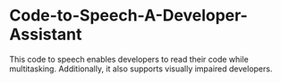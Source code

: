 # Code-to-Speech-A-Developer-Assistant
This code to speech enables developers to read their code while multitasking. Additionally, it also supports visually impaired developers.
